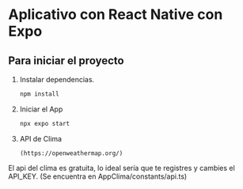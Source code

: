 # Aplicativo con React Native con Expo
 

## Para iniciar el proyecto

1. Instalar dependencias.

   ```bash
   npm install
   ```

2. Iniciar el App

   ```bash
   npx expo start
   ```

3. API de Clima

   ```
   (https://openweathermap.org/)
   ```


El api del clima es gratuita, lo ideal sería que te registres y cambies el API_KEY. (Se encuentra en AppClima/constants/api.ts)

